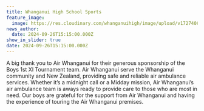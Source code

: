 ```yaml
---
title: Whanganui High School Sports
feature_image:
  image: https://res.cloudinary.com/whanganuihigh/image/upload/v1727406869/News/Air_Whanganui.jpg
news_author:
  date: 2024-09-26T15:15:00.000Z
show_in_slider: true
date: 2024-09-26T15:15:00.000Z
---
```

A big thank you to Air Whanganui for their generous sponsorship of the Boys 1st XI Tournament team.  Air Whanganui serve the Whanganui community and New Zealand, providing safe and reliable air ambulance services.  Whether it’s a midnight call or a Midday mission, Air Whanganui’s air ambulance team is aways ready to provide care to those who are most in need.  Our boys are grateful for the support from Air Whanganui and having the experience of touring the Air Whanganui premises.
